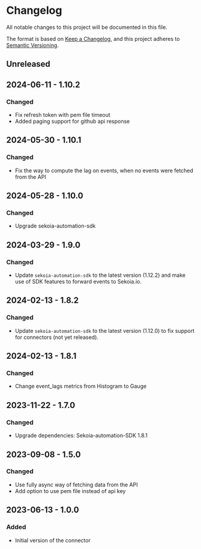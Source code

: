 # Changelog

All notable changes to this project will be documented in this file.

The format is based on [Keep a Changelog](https://keepachangelog.com/en/1.0.0/),
and this project adheres to [Semantic Versioning](https://semver.org/spec/v2.0.0.html).

## Unreleased

## 2024-06-11 - 1.10.2

### Changed

- Fix refresh token with pem file timeout
- Added paging support for github api response

## 2024-05-30 - 1.10.1

### Changed

- Fix the way to compute the lag on events, when no events were fetched from the API

## 2024-05-28 - 1.10.0

### Changed

- Upgrade sekoia-automation-sdk

## 2024-03-29 - 1.9.0

### Changed

- Update `sekoia-automation-sdk` to the latest version (1.12.2) and
  make use of SDK features to forward events to Sekoia.io.

## 2024-02-13 - 1.8.2

### Changed

- Update `sekoia-automation-sdk` to the latest version (1.12.0) to fix
  support for connectors (not yet released).

## 2024-02-13 - 1.8.1

### Changed

- Change event_lags metrics from Histogram to Gauge

## 2023-11-22 - 1.7.0

### Changed

- Upgrade dependencies: Sekoia-automation-SDK 1.8.1

## 2023-09-08 - 1.5.0

### Changed

- Use fully async way of fetching data from the API
- Add option to use pem file instead of api key

## 2023-06-13 - 1.0.0

### Added

- Initial version of the connector
